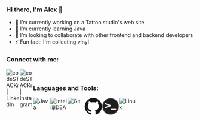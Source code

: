 ### Hi there, I'm Alex 👋

- 🔭 I’m currently working on a Tattoo studio's web site
- 🌱 I’m currently learning Java
- 👯 I’m looking to collaborate with other frontend and backend developers
- ⚡ Fun fact: I'm collecting vinyl

### Connect with me:
[<img align="left" alt="codeSTACKr | LinkedIn" width="36px" src="https://cdn.jsdelivr.net/npm/simple-icons@v3/icons/linkedin.svg" />][linkedin]
[<img align="left" alt="codeSTACKr | Instagram" width="36px" src="https://cdn.jsdelivr.net/npm/simple-icons@v3/icons/instagram.svg" />][instagram]



<br />

### Languages and Tools:
[<img align="left" alt="Java" width="46px" src="https://img.icons8.com/all/500/java-coffee-cup-logo.png"/>][java]
[<img align="left" alt="IntellijIDEA" width="46px" src="https://cdn.freebiesupply.com/logos/large/2x/intellij-idea-1-logo-black-and-white.png"/>][idea]

[<img align="left" alt="Git" width="46px" src="https://git-scm.com/images/logos/downloads/Git-Logo-Black.png"/>][git]
[<img align="left" alt="GitHub" width="46px" src="https://raw.githubusercontent.com/github/explore/78df643247d429f6cc873026c0622819ad797942/topics/github/github.png"/>][github]
[<img align="left" alt="Terminal" width="46px" src="https://raw.githubusercontent.com/github/explore/80688e429a7d4ef2fca1e82350fe8e3517d3494d/topics/terminal/terminal.png"/>][terminal]
[<img align="left" alt="Linux" width="46px" src="https://images.all-free-download.com/images/graphiclarge/linux_tux_0_82350.jpg"/>][linux]

<br />

[instagram]: https://instagram.com/ick.bin
[linkedin]: https://linkedin.com/in/aleksei-nefedov-125409163
[java]: https://en.wikipedia.org/wiki/Java_(programming_language)
[idea]: https://en.wikipedia.org/wiki/IntelliJ_IDEA
[git]: https://en.wikipedia.org/wiki/Git
[github]: https://github.com/alexeynefdef
[terminal]: https://en.wikipedia.org/wiki/Bash_(Unix_shell)
[linux]: https://en.wikipedia.org/wiki/Linux


